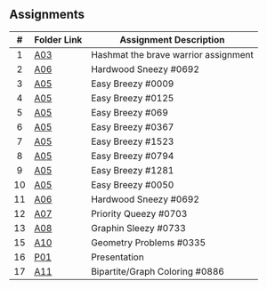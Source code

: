 ## Assignments

|  #  | Folder Link | Assignment Description |
| :-: | ----------- | ---------------------- |
|  1  | [A03](./P10055/README.md)| Hashmat the brave warrior assignment |
|  2  | [A06](./A06/README.md)| Hardwood Sneezy #0692 |
|  3  | [A05](./A05/P009/README.md)| Easy Breezy #0009 |
|  4  | [A05](./A05/P125/README.md)| Easy Breezy #0125 |
|  5  | [A05](./A05/P069/README.md)| Easy Breezy #069 |
|  6  | [A05](./A05/P367/README.md)| Easy Breezy #0367 |
|  7  | [A05](./A05/P1523/README.md)| Easy Breezy #1523 |
|  8  | [A05](./A05/P794/README.md)| Easy Breezy #0794 |
|  9  | [A05](./A05/P1281/README.md)| Easy Breezy #1281 |
|  10  | [A05](./A05/P050/README.md)| Easy Breezy #0050 |
|  11  | [A06](./A06/README.md)| Hardwood Sneezy #0692 |
|  12  | [A07](./A07/README.md)| Priority Queezy #0703 |
|  13  | [A08](./A08/README.md)| Graphin Sleezy #0733 |
|  15  | [A10](./A10/README.md)| Geometry Problems #0335 |
|  16  | [P01](./P01/README.md)| Presentation |
|  17  | [A11](./A11/README.md)| Bipartite/Graph Coloring #0886 |
